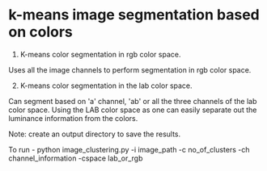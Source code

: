 # k-means image segmentation based on colors

1. K-means color segmentation in rgb color space.

Uses all the image channels to perform segmentation in rgb color space.

2. K-means color segmentation in the lab color space.

Can segment based on 'a' channel, 'ab' or all the three channels of the lab color space.
Using the LAB color space as one can easily separate out the luminance information from the colors.


Note: create an output directory to save the results.

To run -
python image_clustering.py -i image_path -c no_of_clusters -ch channel_information -cspace lab_or_rgb
